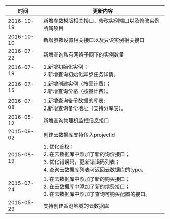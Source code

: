 
| 时间| 更新内容 | 
|---------|---------|
| 2016-10-19 | 新增参数模版相关接口、修改实例端口以及修改实例所属项目 |
| 2016-10-10 | 新增参数设置相关接口以及只读实例相关接口 |
| 2016-07-22 | 新增查询私有网络子网下的实例数量 |
| 2016-07-19 | 1.新增初始化实例；<br>2.新增查询初始化异步任务详情。 |
| 2016-07-15 | 1.新增创建实例（按需计费）；<br>2.新增查询价格（按量计费）。 |
| 2016-07-08 | 1.新增查询备份数据的库表;<br>2.新增查询备份地址（支持分库表）。|
| 2016-05-12 | 新增查询物理机监控信息接口 |
| 2015-09-02 | 创建云数据库支持传入projectId | 
| 2015-08-19 | 1. 优化鉴权；<br>2. 在云数据库中添加了新的询价接口；<br>3. 优化错误码，更新错误码列表；<br>4. 查询云数据库列表可返回云数据库的type。 | 
| 2015-07-24 | 1. 在云数据库中添加了新的购买接口；<br>2. 在云数据库中添加了新的续费接口；<br>3. 在云数据库中添加了查询可购买配置的接口。 | 
| 2015-05-29 | 支持创建香港地域的云数据库 | 